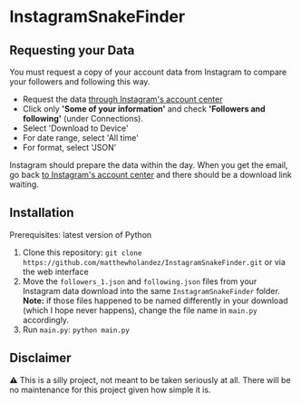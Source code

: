 # InstagramSnakeFinder
## Requesting your Data
You must request a copy of your account data from Instagram to compare your followers and following this way.

* Request the data [through Instagram's account center](https://accountscenter.instagram.com/info_and_permissions/dyi/)
* Click only **'Some of your information'** and check **'Followers and following'** (under Connections). 
* Select 'Download to Device'
* For date range, select 'All time'
* For format, select 'JSON'

Instagram should prepare the data within the day. When you get the email, go back [to Instagram's account center](https://accountscenter.instagram.com/info_and_permissions/dyi/) and there should be a download link waiting.

## Installation
Prerequisites: latest version of Python
1. Clone this repository: `git clone https://github.com/matthewholandez/InstagramSnakeFinder.git` or via the web interface
2. Move the `followers_1.json` and `following.json` files from your Instagram data download into the same `InstagramSnakeFinder` folder. **Note:** if those files happened to be named differently in your download (which I hope never happens), change the file name in `main.py` accordingly.
3. Run `main.py`: `python main.py`


## Disclaimer
⚠️ This is a silly project, not meant to be taken seriously at all. There will be no maintenance for this project given how simple it is.